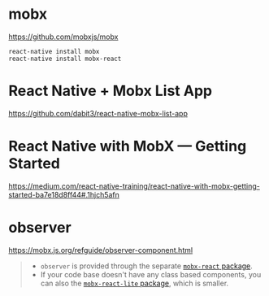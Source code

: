 # mobx #

https://github.com/mobxjs/mobx

```
react-native install mobx
react-native install mobx-react
```

# React Native + Mobx List App #

https://github.com/dabit3/react-native-mobx-list-app


# React Native with MobX — Getting Started #

https://medium.com/react-native-training/react-native-with-mobx-getting-started-ba7e18d8ff44#.1hjch5afn


# observer #

https://mobx.js.org/refguide/observer-component.html

> * `observer` is provided through the separate [`mobx-react` package](https://github.com/mobxjs/mobx-react).
> * If your code base doesn't have any class based components, you can also the [`mobx-react-lite` package](https://github.com/mobxjs/mobx-react-lite), which is smaller.
